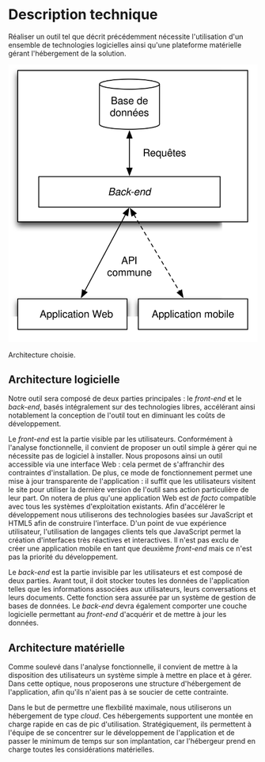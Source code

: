 # Description technique
Réaliser un outil tel que décrit précédemment nécessite l'utilisation d'un ensemble de technologies logicielles ainsi qu'une plateforme matérielle gérant l'hébergement de la solution.

![](../../../ressources/architecture.svg)

Architecture choisie.

## Architecture logicielle
Notre outil sera composé de deux parties principales : le *front-end* et le *back-end*, basés intégralement sur des technologies libres, accélérant ainsi notablement la conception de l'outil tout en diminuant les coûts de développement.

Le *front-end* est la partie visible par les utilisateurs. Conformément à l'analyse fonctionnelle, il convient de proposer un outil simple à gérer qui ne nécessite pas de logiciel à installer. Nous proposons ainsi un outil accessible via une interface Web : cela permet de s'affranchir des contraintes d'installation. De plus, ce mode de fonctionnement permet une mise à jour transparente de l'application : il suffit que les utilisateurs visitent le site pour utiliser la dernière version de l'outil sans action particulière de leur part. On notera de plus qu'une application Web est *de facto* compatible avec tous les systèmes d'exploitation existants. Afin d'accélérer le développement nous utiliserons des technologies basées sur JavaScript et HTML5 afin de construire l'interface. D'un point de vue expérience utilisateur, l'utilisation de langages clients tels que JavaScript permet la création d'interfaces très réactives et interactives. Il n'est pas exclu de créer une application mobile en tant que deuxième *front-end* mais ce n'est pas la priorité du développement.

Le *back-end* est la partie invisible par les utilisateurs et est composé de deux parties. Avant tout, il doit stocker toutes les données de l'application telles que les informations associées aux utilisateurs, leurs conversations et leurs documents. Cette fonction sera assurée par un système de gestion de bases de données. Le *back-end* devra également comporter une couche logicielle permettant au *front-end* d'acquérir et de mettre à jour les données.

## Architecture matérielle
Comme soulevé dans l'analyse fonctionnelle, il convient de mettre à la disposition des utilisateurs un système simple à mettre en place et à gérer. Dans cette optique, nous proposerons une structure d'hébergement de l'application, afin qu'ils n'aient pas à se soucier de cette contrainte.

Dans le but de permettre une flexbilité maximale, nous utiliserons un hébergement de type *cloud*. Ces hébergements supportent une montée en charge rapide en cas de pic d'utilisation. Stratégiquement, ils permettent à l'équipe de se concentrer sur le développement de l'application et de passer le minimum de temps sur son implantation, car l'hébergeur prend en charge toutes les considérations matérielles.
